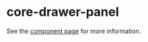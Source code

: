 core-drawer-panel
==================

See the [component page](http://polymer.github.io/core-drawer-panel) for more information.

